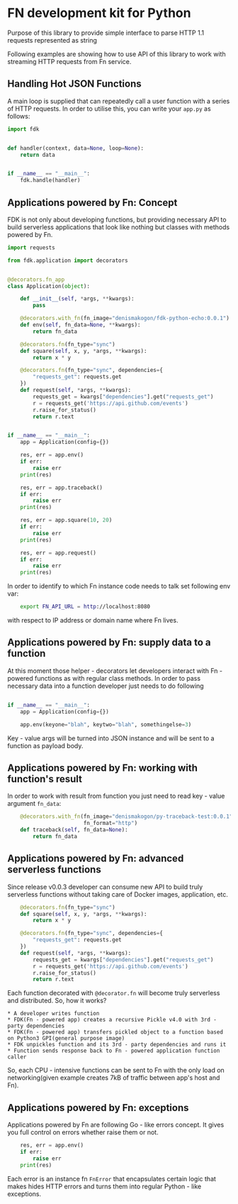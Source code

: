 # FN development kit for Python

Purpose of this library to provide simple interface to parse HTTP 1.1 requests represented as string

Following examples are showing how to use API of this library to work with streaming HTTP requests from Fn service.

## Handling Hot JSON Functions

A main loop is supplied that can repeatedly call a user function with a series of HTTP requests.
In order to utilise this, you can write your `app.py` as follows:

```py
import fdk


def handler(context, data=None, loop=None):
    return data


if __name__ == "__main__":
    fdk.handle(handler)

```

Applications powered by Fn: Concept
-----------------------------------

FDK is not only about developing functions, but providing necessary API to build serverless applications
that look like nothing but classes with methods powered by Fn.

```py
import requests

from fdk.application import decorators


@decorators.fn_app
class Application(object):

    def __init__(self, *args, **kwargs):
        pass

    @decorators.with_fn(fn_image="denismakogon/fdk-python-echo:0.0.1")
    def env(self, fn_data=None, **kwargs):
        return fn_data

    @decorators.fn(fn_type="sync")
    def square(self, x, y, *args, **kwargs):
        return x * y

    @decorators.fn(fn_type="sync", dependencies={
        "requests_get": requests.get
    })
    def request(self, *args, **kwargs):
        requests_get = kwargs["dependencies"].get("requests_get")
        r = requests_get('https://api.github.com/events')
        r.raise_for_status()
        return r.text


if __name__ == "__main__":
    app = Application(config={})

    res, err = app.env()
    if err:
        raise err
    print(res)

    res, err = app.traceback()
    if err:
        raise err
    print(res)

    res, err = app.square(10, 20)
    if err:
        raise err
    print(res)

    res, err = app.request()
    if err:
        raise err
    print(res)

```
In order to identify to which Fn instance code needs to talk set following env var:

```bash
    export FN_API_URL = http://localhost:8080
```
with respect to IP address or domain name where Fn lives.


## Applications powered by Fn: supply data to a function


At this moment those helper - decorators let developers interact with Fn - powered functions as with regular class methods.
In order to pass necessary data into a function developer just needs to do following
```py

if __name__ == "__main__":
    app = Application(config={})

    app.env(keyone="blah", keytwo="blah", somethingelse=3)

```
Key - value args will be turned into JSON instance and will be sent to a function as payload body.


## Applications powered by Fn: working with function's result


In order to work with result from function you just need to read key - value argument `fn_data`:
```py
    @decorators.with_fn(fn_image="denismakogon/py-traceback-test:0.0.1",
                        fn_format="http")
    def traceback(self, fn_data=None):
        return fn_data
```

## Applications powered by Fn: advanced serverless functions

Since release v0.0.3 developer can consume new API to build truly serverless functions
without taking care of Docker images, application, etc.

```py
    @decorators.fn(fn_type="sync")
    def square(self, x, y, *args, **kwargs):
        return x * y

    @decorators.fn(fn_type="sync", dependencies={
        "requests_get": requests.get
    })
    def request(self, *args, **kwargs):
        requests_get = kwargs["dependencies"].get("requests_get")
        r = requests_get('https://api.github.com/events')
        r.raise_for_status()
        return r.text
```

Each function decorated with `@decorator.fn` will become truly serverless and distributed.
So, how it works?

    * A developer writes function
    * FDK(Fn - powered app) creates a recursive Pickle v4.0 with 3rd - party dependencies
    * FDK(Fn - powered app) transfers pickled object to a function based on Python3 GPI(general purpose image)
    * FDK unpickles function and its 3rd - party dependencies and runs it
    * Function sends response back to Fn - powered application function caller

So, each CPU - intensive functions can be sent to Fn with the only load on networking(given example creates 7kB of traffic between app's host and Fn).


## Applications powered by Fn: exceptions


Applications powered by Fn are following Go - like errors concept. It gives you full control on errors whether raise them or not.
```py
    res, err = app.env()
    if err:
        raise err
    print(res)

```
Each error is an instance fn `FnError` that encapsulates certain logic that makes hides HTTP errors and turns them into regular Python - like exceptions.
